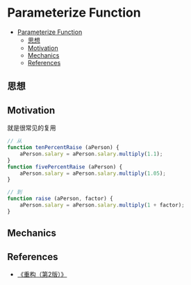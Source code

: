 # Parameterize Function

<!-- TOC -->

- [Parameterize Function](#parameterize-function)
    - [思想](#思想)
    - [Motivation](#motivation)
    - [Mechanics](#mechanics)
    - [References](#references)

<!-- /TOC -->


## 思想


## Motivation
就是很常见的复用
```js
// 从
function tenPercentRaise (aPerson) {
    aPerson.salary = aPerson.salary.multiply(1.1);
}
function fivePercentRaise (aPerson) {
    aPerson.salary = aPerson.salary.multiply(1.05);
}

// 到
function raise (aPerson, factor) {
    aPerson.salary = aPerson.salary.multiply(1 + factor);
}
```


## Mechanics


## References
* [《重构（第2版）》](https://book.douban.com/subject/33400354/)
